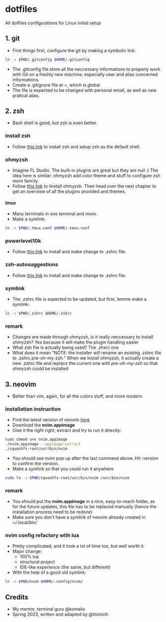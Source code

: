 # dotfiles

All dotfiles configurations for Linux initial setup

## 1. git

- First things first, configure the git by making a symbolic link:

```bash
ln -s $PWD/.gitconfig $HOME/.gitconfig
```

- The .gitconfig file store all the neccessary informations to properly work with Git on a freshly new machine, especially user and alias concerned informations.
- Create a .gitignore file at ~, which is global
- The file is expected to be changed with personal email, as well as new pratical alias.

## 2. zsh

- Bash shell is good, but zsh is even better.

### install zsh

- Follow [this link](https://github.com/ohmyzsh/ohmyzsh/wiki/Installing-ZSH#install-and-set-up-zsh-as-default) to install zsh and setup zsh as the default shell.

### ohmyzsh

- Imagine FL Studio. The built-in plugins are great but they are null :) The idea here is similar: ohmyzsh add color theme and stuff to configure zsh more fancily.
- Follow [this link](https://github.com/ohmyzsh/ohmyzsh/wiki#welcome-to-oh-my-zsh) to iinstall ohmyzsh. Then head over the next chapter to get an overview of all the plugins provided and themes.

#### tmux

- Many terminals in one terminal and more.
- Make a symlink:

```bash
ln -s $PWD/.tmux.conf $HOME/.tmux.conf
```

### powerlevel10k

- Follow [this link](https://github.com/romkatv/powerlevel10k#oh-my-zsh) to install and make change to .zshrc file.

### zsh-autosuggestions

- Follow [this link](https://github.com/zsh-users/zsh-autosuggestions/blob/master/INSTALL.md#oh-my-zsh) to install and make change to .zshrc file.

### symlink

- The .zshrc file is expected to be updated, but first, lemme make a symlink:

```bash
ln -s $PWD/.zshrc $HOME/.zshrc
```

### remark

- Changes are made through ohmyzsh, is it really neccessary to install ohmyzsh?
  Yes because it will make the plugin handling easier
- What zsh file is actually being used?
  The _.zhsrc_ one
- What does it mean "NOTE: the installer will rename an existing .zshrc file to .zshrc.pre-oh-my-zsh."
  When we install ohmyzsh, it actually create a new _.zshrc_ file and replace the current one with _pre-oh-my-zsh_ so that ohmyzsh could be installed

## 3. neovim

- Better than vim, again, for all the colors stuff, and more modern.
### installation instruction
- Find the latest version of neovim [here](https://github.com/neovim/neovim/releases)
- Download the **nvim.appimage**
- Give it the right right, extract and try to run it directly:
```bash
sudo chmod u+x nvim.appimage 
./nvim.appimage --appimage-extract
./squashfs-root/usr/bin/nvim
```
- You should see nvim pop up after the last command above. Hit :version to confirm the version.
- Make a symlink so that you could run it anywhere
```bash
sudo ln -s $PWD/squashfs-root/usr/bin/nvim /usr/bin/nvim
```

### remark

- You should put the **nvim.appimage** in a nice, easy-to-reach folder, as for the future updates, this file has to be replaced manually (hence the installation process need to be redone)
- Make sure you don't have a symlink of neovim already created in ~/.local/bin/

### nvim config refactory with lua

- Pretty complicated, and it took a lot of time too, but well worth it.
- Major change:
  - 100% lua
  - structural project
  - IDE-like experience (the same, but different)
- With the help of a good old symlink:

```bash
ln -s $PWD/nvim $HOME/.config/nvim/
```

## Credits

- My mentor, terminal guru @komalis
- Spring 2023, written and adapted by @ttominh
